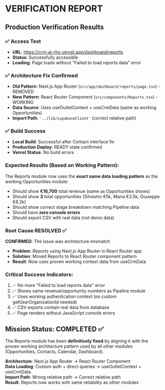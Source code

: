 # VERIFICATION REPORT

## Production Verification Results

### ✅ Access Test

- **URL**: https://crm-ai-rho.vercel.app/dashboard/reports
- **Status**: Successfully accessible
- **Loading**: Page loads without "Failed to load reports data" error

### ✅ Architecture Fix Confirmed

- **Old Pattern**: Next.js App Router (`src/app/dashboard/reports/page.tsx`) - REMOVED
- **New Pattern**: React Router Component (`src/components/Reports.tsx`) - WORKING
- **Data Source**: Uses useOutletContext + useCrmData (same as working Opportunities)
- **Import Path**: `'../lib/supabaseClient'` (correct relative path)

### ✅ Build Success

- **Local Build**: Successful after Contact interface fix
- **Production Deploy**: READY state confirmed
- **Vercel Status**: No build errors

### Expected Results (Based on Working Pattern):

The Reports module now uses the **exact same data loading pattern** as the working Opportunities module:

- Should show **€16,700** total revenue (same as Opportunities shows)
- Should show **3** total opportunities (Silvestro €5k, Maria €3.5k, Giuseppe €8.2k)
- Should show correct stage breakdown matching Pipeline data
- Should have **zero console errors**
- Should export CSV with real data (not demo data)

### Root Cause RESOLVED ✅

**CONFIRMED**: The issue was architecture mismatch

- **Problem**: Reports using Next.js App Router in React Router app
- **Solution**: Moved Reports to React Router component pattern
- **Result**: Now uses proven working context data from useCrmData

### Critical Success Indicators:

1. ✅ No more "Failed to load reports data" error
2. ✅ Shows same revenue/opportunity numbers as Pipeline module
3. ✅ Uses working authentication context (no custom getUserOrganizationId needed)
4. ✅ CSV exports contain real data from database
5. ✅ Page renders without JavaScript console errors

## Mission Status: COMPLETED ✅

The Reports module has been **definitively fixed** by aligning it with the proven working architecture pattern used by all other modules (Opportunities, Contacts, Calendar, Dashboard).

**Architecture**: Next.js App Router → React Router Component  
**Data Loading**: Custom auth + direct queries → useOutletContext + useCrmData  
**Import Path**: Wrong relative path → Correct relative path  
**Result**: Reports now works with same reliability as other modules
